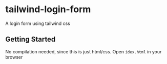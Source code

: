 # tailwind-login-form
A login form using tailwind css

## Getting Started
No compilation needed, since this is just html/css.
Open `idex.html` in your browser
